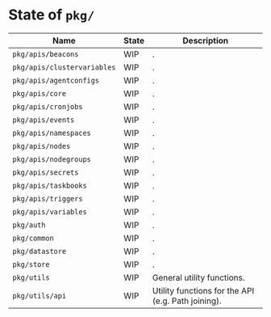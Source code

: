# State of `pkg/`

| Name                        | State | Description                                        |
| --------------------------- | ----- | -------------------------------------------------- |
| `pkg/apis/beacons`          | WIP   | .                                                  |
| `pkg/apis/clustervariables` | WIP   | .                                                  |
| `pkg/apis/agentconfigs`     | WIP   | .                                                  |
| `pkg/apis/core`             | WIP   | .                                                  |
| `pkg/apis/cronjobs`         | WIP   | .                                                  |
| `pkg/apis/events`           | WIP   | .                                                  |
| `pkg/apis/namespaces`       | WIP   | .                                                  |
| `pkg/apis/nodes`            | WIP   | .                                                  |
| `pkg/apis/nodegroups`       | WIP   | .                                                  |
| `pkg/apis/secrets`          | WIP   | .                                                  |
| `pkg/apis/taskbooks`        | WIP   | .                                                  |
| `pkg/apis/triggers`         | WIP   | .                                                  |
| `pkg/apis/variables`        | WIP   | .                                                  |
| `pkg/auth`                  | WIP   | .                                                  |
| `pkg/common`                | WIP   | .                                                  |
| `pkg/datastore`             | WIP   | .                                                  |
| `pkg/store`                 | WIP   | .                                                  |
| `pkg/utils`                 | WIP   | General utility functions.                         |
| `pkg/utils/api`             | WIP   | Utility functions for the API (e.g. Path joining). |
